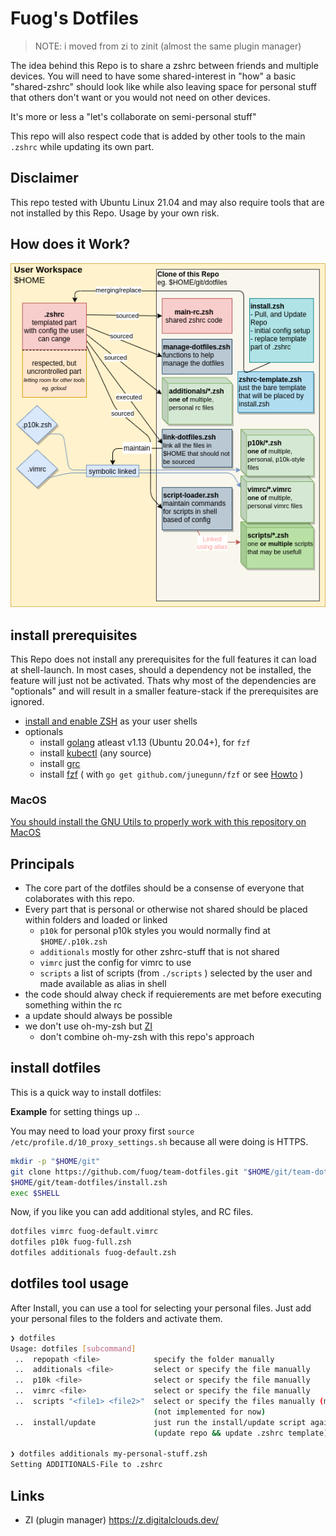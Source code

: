 # Fuog's Dotfiles

> NOTE: i moved from zi to zinit (almost the same plugin manager)

The idea behind this Repo is to share a zshrc between friends and multiple devices. You will need to have some shared-interest in "how" a basic "shared-zshrc" should look like while also leaving space for personal stuff that others don't want or you would not need on other devices.

It's more or less a "let's collaborate on semi-personal stuff"

This repo will also respect code that is added by other tools to the main `.zshrc` while updating its own part.

## Disclaimer

This repo tested with Ubuntu Linux 21.04 and may also require tools that are not installed by this Repo. Usage by your own risk.

## How does it Work?

![dotfiles diagram](docs/dotfiles-diagram.png)

## install prerequisites

This Repo does not install any prerequisites for the full features it can load at shell-launch. In most cases, should a dependency not be installed, the feature will just not be activated. Thats why most of the dependencies are "optionals" and will result in a smaller feature-stack if the prerequisites are ignored.

- [install and enable ZSH](https://github.com/ohmyzsh/ohmyzsh/wiki/Installing-ZSH) as your user shells
- optionals
  - install [golang](https://golang.org/doc/install) atleast v1.13 (Ubuntu 20.04+), for `fzf`
  - install [kubectl](https://kubernetes.io/docs/tasks/tools/) (any source)
  - install [grc](https://github.com/garabik/grc)
  - install [fzf](https://github.com/junegunn/fzf) ( with `go get github.com/junegunn/fzf` or see [Howto](https://github.com/junegunn/fzf#installation) )

### MacOS

[You should install the GNU Utils to properly work with this repository on MacOS](https://gist.github.com/skyzyx/3438280b18e4f7c490db8a2a2ca0b9da)


## Principals

- The core part of the dotfiles should be a consense of everyone that colaborates with this repo.
- Every part that is personal or otherwise not shared should be placed within folders and loaded or linked
  - `p10k` for personal p10k styles you would normally find at `$HOME/.p10k.zsh`
  - `additionals` mostly for other zshrc-stuff that is not shared
  - `vimrc` just the config for vimrc to use
  - `scripts` a list of scripts (from `./scripts` ) selected by the user and made available as alias in shell
- the code should alway check if requierements are met before executing something within the rc
- a update should always be possible
- we don't use oh-my-zsh but [ZI](https://z.digitalclouds.dev/)
  - don't combine oh-my-zsh with this repo's approach

## install dotfiles

This is a quick way to install dotfiles:

__Example__ for setting things up .. 

You may need to load your proxy first `source /etc/profile.d/10_proxy_settings.sh` because all were doing is HTTPS.

```bash 
mkdir -p "$HOME/git"
git clone https://github.com/fuog/team-dotfiles.git "$HOME/git/team-dotfiles"
$HOME/git/team-dotfiles/install.zsh
exec $SHELL
```

Now, if you like you can add additional styles, and RC files.

```bash
dotfiles vimrc fuog-default.vimrc
dotfiles p10k fuog-full.zsh
dotfiles additionals fuog-default.zsh
```

## dotfiles tool usage

After Install, you can use a tool for selecting your personal files. Just add your personal files to the folders and activate them.

```bash
❯ dotfiles
Usage: dotfiles [subcommand]
 ..  repopath <file>            specify the folder manually
 ..  additionals <file>         select or specify the file manually
 ..  p10k <file>                select or specify the file manually
 ..  vimrc <file>               select or specify the file manually
 ..  scripts "<file1> <file2>"  select or specify the files manually (multiple)
                                (not implemented for now)
 ..  install/update             just run the install/update script again
                                (update repo && update .zshrc template)

❯ dotfiles additionals my-personal-stuff.zsh
Setting ADDITIONALS-File to .zshrc
```

## Links

- ZI (plugin manager) <https://z.digitalclouds.dev/>

